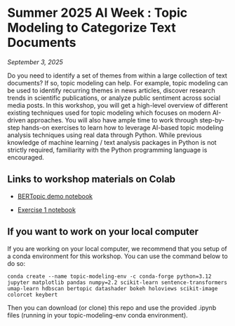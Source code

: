 # Summer 2025 AI Week : Topic Modeling to Categorize Text Documents 

*September 3, 2025*

Do you need to identify a set of themes from within a large collection of text documents?  If so, topic modeling can help.  For example, topic modeling can be used to identify recurring themes in news articles, discover research trends in scientific publications, or analyze public sentiment across social media posts. In this workshop, you will get a high-level overview of different existing techniques used for topic modeling which focuses on modern AI-driven approaches. You will also have ample time to work through step-by-step hands-on exercises to learn how to leverage AI-based topic modeling analysis techniques using real data through Python. While previous knowledge of machine learning / text analysis packages in Python is not strictly required, familiarity with the Python programming language is encouraged. 


## Links to workshop materials on Colab

- [BERTopic demo notebook](https://colab.research.google.com/github/nuitrcs/AI_Week_Topic_Model/blob/main/BERTopic-demo.ipynb)

- [Exercise 1 notebook](https://colab.research.google.com/github/nuitrcs/AI_Week_Topic_Model/blob/main/exercises/exercise1.ipynb)


## If you want to work on your local computer 

If you are working on your local computer, we recommend that you setup of a conda environment for this workshop.  You can use the command below to do so:

```
conda create --name topic-modeling-env -c conda-forge python=3.12 jupyter matplotlib pandas numpy=2.2 scikit-learn sentence-transformers umap-learn hdbscan bertopic datashader bokeh holoviews scikit-image colorcet keybert

```

Then you can download (or clone) this repo and use the provided .ipynb files (running in your topic-modeling-env conda environment).